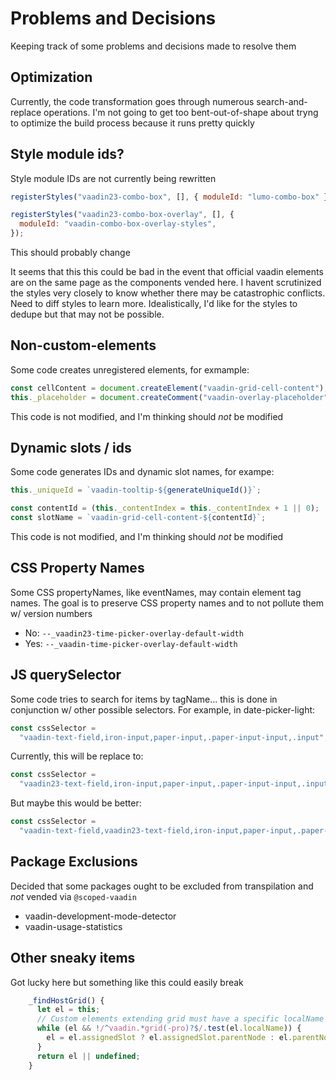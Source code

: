 # Problems and Decisions

Keeping track of some problems and decisions made to resolve them

## Optimization

Currently, the code transformation goes through numerous search-and-replace operations. I'm not going to get too bent-out-of-shape about tryng to optimize the build process because it runs pretty quickly

## Style module ids?

Style module IDs are not currently being rewritten

```js
registerStyles("vaadin23-combo-box", [], { moduleId: "lumo-combo-box" });

registerStyles("vaadin23-combo-box-overlay", [], {
  moduleId: "vaadin-combo-box-overlay-styles",
});
```

This should probably change

It seems that this this could be bad in the event that official vaadin elements are on the same page as the components vended here. I havent scrutinized the styles very closely to know whether there may be catastrophic conflicts. Need to diff styles to learn more. Idealistically, I'd like for the styles to dedupe but that may not be possible.

## Non-custom-elements

Some code creates unregistered elements, for exmample:

```js
const cellContent = document.createElement("vaadin-grid-cell-content");
this._placeholder = document.createComment("vaadin-overlay-placeholder");
```

This code is not modified, and I'm thinking should _not_ be modified

## Dynamic slots / ids

Some code generates IDs and dynamic slot names, for exampe:

```js
this._uniqueId = `vaadin-tooltip-${generateUniqueId()}`;

const contentId = (this._contentIndex = this._contentIndex + 1 || 0);
const slotName = `vaadin-grid-cell-content-${contentId}`;
```

This code is not modified, and I'm thinking should _not_ be modified

## CSS Property Names

Some CSS propertyNames, like eventNames, may contain element tag names. The goal is to preserve CSS property names and to not pollute them w/ version numbers

- No: `--_vaadin23-time-picker-overlay-default-width`
- Yes: `--_vaadin-time-picker-overlay-default-width`

## JS querySelector

Some code tries to search for items by tagName... this is done in conjunction w/ other possible selectors. For example, in date-picker-light:

```js
const cssSelector =
  "vaadin-text-field,iron-input,paper-input,.paper-input-input,.input";
```

Currently, this will be replace to:

```js
const cssSelector =
  "vaadin23-text-field,iron-input,paper-input,.paper-input-input,.input";
```

But maybe this would be better:

```js
const cssSelector =
  "vaadin-text-field,vaadin23-text-field,iron-input,paper-input,.paper-input-input,.input";
```

## Package Exclusions

Decided that some packages ought to be excluded from transpilation and _not_ vended via `@scoped-vaadin`

- vaadin-development-mode-detector
- vaadin-usage-statistics

## Other sneaky items

Got lucky here but something like this could easily break

```js
    _findHostGrid() {
      let el = this;
      // Custom elements extending grid must have a specific localName
      while (el && !/^vaadin.*grid(-pro)?$/.test(el.localName)) {
        el = el.assignedSlot ? el.assignedSlot.parentNode : el.parentNode;
      }
      return el || undefined;
    }
```

